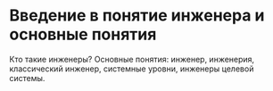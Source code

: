 # Введение в понятие инженера и основные понятия

Кто такие инженеры?
Основные понятия: инженер, инженерия, классический инженер, системные уровни, инженеры целевой системы.
